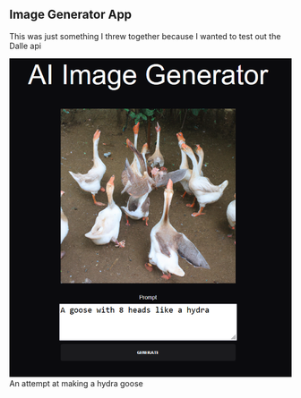 ## Image Generator App

This was just something I threw together because I wanted to test out the Dalle api

![Hydra Goose](./public/HydraGoose.PNG)
An attempt at making a hydra goose
